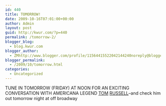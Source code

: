 ```yaml
---
id: 440
title: TOMORROW!
date: 2009-10-16T07:01:00+00:00
author: Admin
layout: post
guid: http://kwur.com/?p=440
permalink: /tomorrow-2/
blogger_blog:
  - blog.kwur.com
blogger_author:
  - ZMhttp://www.blogger.com/profile/11564415522042144240noreply@blogger.com
blogger_permalink:
  - /2009/10/tomorrow.html
categories:
  - Uncategorized
---
```

<div class="pf-content">
  <p>
    TUNE IN TOMORROW (FRIDAY) AT NOON FOR AN EXCITING CONVERSATION WITH AMERICANA LEGEND <a href="russelltom.blogspot.com">TOM</a> <a href="http://www.myspace.com/russelltom">RUSSELL</a>&#8211;and check him out tomorrow night at off broadway
  </p>
</div>